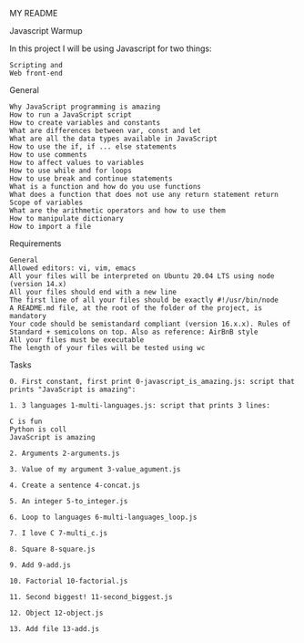 MY README


Javascript Warmup

In this project I will be using Javascript for two things:

    Scripting and
    Web front-end

General

    Why JavaScript programming is amazing
    How to run a JavaScript script
    How to create variables and constants
    What are differences between var, const and let
    What are all the data types available in JavaScript
    How to use the if, if ... else statements
    How to use comments
    How to affect values to variables
    How to use while and for loops
    How to use break and continue statements
    What is a function and how do you use functions
    What does a function that does not use any return statement return
    Scope of variables
    What are the arithmetic operators and how to use them
    How to manipulate dictionary
    How to import a file

Requirements

    General
    Allowed editors: vi, vim, emacs
    All your files will be interpreted on Ubuntu 20.04 LTS using node (version 14.x)
    All your files should end with a new line
    The first line of all your files should be exactly #!/usr/bin/node
    A README.md file, at the root of the folder of the project, is mandatory
    Your code should be semistandard compliant (version 16.x.x). Rules of Standard + semicolons on top. Also as reference: AirBnB style
    All your files must be executable
    The length of your files will be tested using wc

Tasks

    0. First constant, first print 0-javascript_is_amazing.js: script that prints "JavaScript is amazing":

    1. 3 languages 1-multi-languages.js: script that prints 3 lines:

    C is fun
    Python is coll
    JavaScript is amazing

    2. Arguments 2-arguments.js

    3. Value of my argument 3-value_agument.js

    4. Create a sentence 4-concat.js

    5. An integer 5-to_integer.js

    6. Loop to languages 6-multi-languages_loop.js

    7. I love C 7-multi_c.js

    8. Square 8-square.js

    9. Add 9-add.js

    10. Factorial 10-factorial.js

    11. Second biggest! 11-second_biggest.js

    12. Object 12-object.js

    13. Add file 13-add.js
